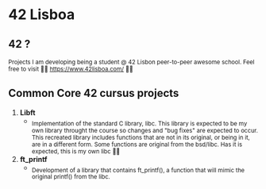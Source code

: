 # 42 Lisboa

## 42 ?
<sub> Projects I am developing being a student @ 42 Lisbon peer-to-peer awesome school.
Feel free to visit :swimming_man: https://www.42lisboa.com/ :swimming_woman: </sub>

## Common Core 42 cursus projects
1.  **Libft**
    *   <sub> Implementation of the standard C library, libc. This library is expected to be
    my own library throught the course so changes and "bug fixes" are expected to occur.
    This recreated library includes functions that are not in its original, or being in it, are in a different form.
    Some functions are original from the bsd/libc. Has it is expected, this is my own libc :supervillain_man: </sub>
2.  **ft_printf**
    *   <sub>Development of  a library that contains ft_printf(), a
        function that will mimic the original printf() from the libc.</sub>
